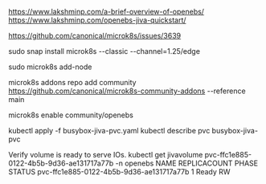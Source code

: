 https://www.lakshminp.com/a-brief-overview-of-openebs/
https://www.lakshminp.com/openebs-jiva-quickstart/

https://github.com/canonical/microk8s/issues/3639


sudo snap install microk8s --classic --channel=1.25/edge

sudo microk8s add-node

microk8s addons repo add community https://github.com/canonical/microk8s-community-addons --reference main 

microk8s enable community/openebs

kubectl apply -f busybox-jiva-pvc.yaml 
kubectl describe pvc busybox-jiva-pvc

Verify volume is ready to serve IOs.
kubectl get jivavolume pvc-ffc1e885-0122-4b5b-9d36-ae131717a77b -n openebs
NAME                                       REPLICACOUNT   PHASE   STATUS
pvc-ffc1e885-0122-4b5b-9d36-ae131717a77b   1              Ready   RW



